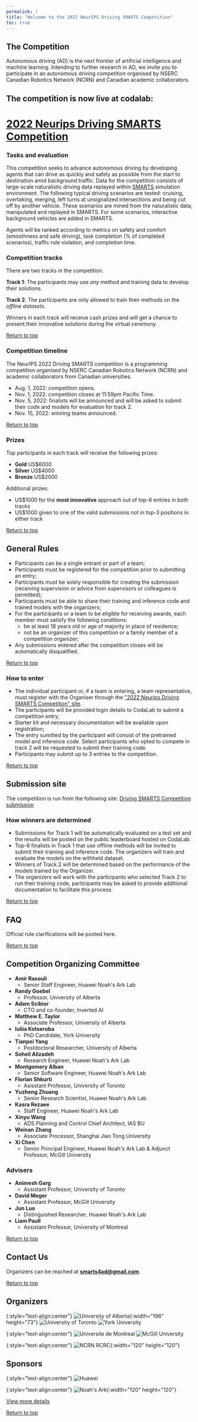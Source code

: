 ```yaml
---
permalink: /
title: "Welcome to the 2022 NeurIPS Driving SMARTS Competition"
toc: true
---
```


## The Competition

Autonomous driving (AD) is the next frontier of artificial intelligence and machine learning. Intending to further research in AD, we invite you to participate in an autonomous driving competition organised by NSERC Canadian Robotics Network (NCRN) and Canadian academic collaborators.

## The competition is now live at codalab:
# [2022 Neurips Driving SMARTS Competition](https://codalab.lisn.upsaclay.fr/competitions/6618)


### Tasks and evaluation
This competition seeks to advance autonomous driving by developing agents that can drive as quickly and safely as possible from the start to destination amid background traffic. Data for the competition consists of large-scale naturalistic driving data replayed within [SMARTS](https://github.com/huawei-noah/SMARTS/tree/comp-1) simulation environment. The following typical driving scenarios are tested: cruising, overtaking, merging, left turns at unsignalized intersections and being cut off by another vehicle. These scenarios are mined from the naturalistic data, manipulated and replayed in SMARTS. For some scenarios, interactive background vehicles are added in SMARTS.

Agents will be ranked according to metrics on safety and comfort (smoothness and safe driving), task completion (% of completed scenarios), traffic rule violation, and completion time.

### Competition tracks
There are two tracks in the competition.

**Track 1**: The participants may use *any* method and training data to develop their solutions. 

**Track 2**: The participants are only allowed to train their methods on the *offline datasets*.

Winners in each track will receive cash prizes and will get a chance to present their innovative solutions during the virtual ceremony.

[Return to top](#the-competition)

### Competition timeline
The NeurIPS 2022 Driving SMARTS competition is a programming competition organised by NSERC Canadian Robotics Network (NCRN) and academic collaborators from Canadian universities.

* Aug. 1, 2022: competition opens.
* Nov. 1, 2022: competition closes at 11:59pm Pacific Time.
* Nov. 5, 2022: finalists will be announced and will be asked to submit their code and models for evaluation for track 2.
* Nov. 15, 2022: winning teams announced.

[Return to top](#the-competition)

### Prizes
Top participants in each track will receive the following prizes:
- **Gold** US$6000
- **Silver** US$4000
- **Bronze** US$2000

Additional prizes:
- US$1000 for the **most innovative** approach out of top-6 entries in both tracks
- US$1000 given to one of the valid submissions not in top-3 positions in either track

[Return to top](#the-competition)

## General Rules

- Participants can be a single entrant or part of a team;
- Participants must be registered for the competition prior to submitting an entry;
- Participants must be solely responsible for creating the submission (receiving supervision or advice from supervisors or colleagues is permitted);
- Participants must be able to share their training and inference code and trained models with the organizers;
- For the participants or a team to be eligible for receiving awards, each member must satisfy the following conditions:
  - be at least 18 years old or age of majority in place of residence;
  - not be an organizer of this competition or a family member of a competition organizer;
- Any submissions entered after the competition closes will be automatically disqualified. 

[Return to top](#the-competition)

### How to enter
- The individual participant or, if a team is entering, a team representative, must register with the Organiser through the ["2022 Neurips Driving SMARTS Competition" site](https://codalab.lisn.upsaclay.fr/competitions/6618).
- The participants will be provided login details to CodaLab to submit a competition entry;
- Starter kit and necessary documentation will be available upon registration;
- The entry sumitted by the participant will consist of the pretrained model and inference code. Select participants who opted to compete in track 2 will be requested to submit their training code.
- Participants may submit up to 3 entries to the competition.

[Return to top](#the-competition)

## Submission site
The competition is run from the following site: [Driving SMARTS Competition submission](https://codalab.lisn.upsaclay.fr/competitions/6618)

### How winners are determined
- Submissions for Track 1 will be automatically evaluated on a test set and the results will be posted on the public leaderboard hosted on CodaLab.
- Top-6 finalists in Track 1 that use offline methods will be invited to submit their training and inference code. The organizers will train and evaluate the models on the withheld dataset. 
- Winners of Track 2 will be determined based on the performance of the models trained by the Organizer.
- The organizers will work with the participants who selected Track 2 to run their training code, participants may be asked to provide additional documentation to facilitate this process.

[Return to top](#the-competition)

## FAQ
Official rule clarifications will be posted here.

[Return to top](#the-competition)

## Competition Organizing Committee
- **Amir Rasouli**
  - Senior Staff Engineer, Huawei Noah's Ark Lab
- **Randy Goebel**
  - Professor, University of Alberta
- **Adam Scibior**
  - CTO and co-founder, Inverted AI
- **Matthew E. Taylor**
  - Associate Professor, University of Alberta
- **Iuliia Kotseruba**
  - PhD Candidate, York University
- **Tianpei Yang**
  - Postdoctoral Researcher, University of Alberta
- **Soheil Alizadeh**
  - Research Engineer, Huawei Noah's Ark Lab
- **Montgomery Alban**
  - Senior Software Engineer, Huawei Noah's Ark Lab
- **Florian Shkurti**
  - Asisstant Professor, University of Toronto
- **Yuzheng Zhuang**
  - Senior Research Scientist, Huawei Noah's Ark Lab
- **Kasra Rezaee**
  - Staff Engineer, Huawei Noah's Ark Lab  
- **Xinyu Wang**
  - ADS Planning and Control Chief Architect, IAS BU
- **Weinan Zhang**
  - Associate Processor, Shanghai Jiao Tong University
- **Xi Chen**
  - Senior Principal Engineer, Huawei Noah's Ark Lab & Adjunct Professor, McGill University 
### Advisers
- **Animesh Garg**
  - Assistant Professor, University of Toronto
- **David Meger**
  - Assistant Professor, McGill University
- **Jun Luo**
  - Distinguished Researcher, Huawei Noah's Ark Lab
- **Liam Paull**
  - Assistant Professor, University of Montreal 

[Return to top](#the-competition)

## Contact Us
Organizers can be reached at [**smarts4ad@gmail.com**](mailto:smarts4ad@gmail.com).

[Return to top](#the-competition)

## Organizers

{:style="text-align:center"}
![University of Alberta](https://www.ualberta.ca/_assets/images/ua-logo-green.svg){:width="196" height="73"}
![University of Toronto](https://user-images.githubusercontent.com/69439799/196953728-61672f42-99f8-4555-bb79-576e04d0dcdf.png)
![York University](https://user-images.githubusercontent.com/69439799/196953742-7ec4d140-d99b-48da-ad26-2e632c49ce6a.png)  

{:style="text-align:center"}
![Universite de Montreal](https://user-images.githubusercontent.com/69439799/196953954-609896af-d05d-4801-bdb6-91bfa3898290.png)
![McGill University](https://user-images.githubusercontent.com/69439799/196954083-c4b2cccf-d131-471b-8aa1-4acfc63ceb29.png)  

{:style="text-align:center"}
![NCRN RCRC](https://user-images.githubusercontent.com/69439799/196953417-d39ba2b1-eff1-443b-90ca-5d8657749dc1.png){:width="120" height="120"}

## Sponsors

{:style="text-align:center"}
![Huawei](https://www-file.huawei.com/-/media/corporate/images/home/logo/huawei_logo.png)  

{:style="text-align:center"}
![Noah's Ark](https://user-images.githubusercontent.com/69439799/196953928-7e9ac318-4206-47e2-98b2-5dd398fb3a64.png){:width="120" height="120"}

[View more details](http://noahlab.com.hk/#/home)

[Return to top](#the-competition)
